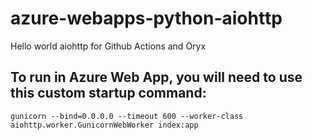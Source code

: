 # azure-webapps-python-aiohttp
Hello world aiohttp for Github Actions and Oryx

## To run in Azure Web App, you will need to use this custom startup command: 

```
gunicorn --bind=0.0.0.0 --timeout 600 --worker-class aiohttp.worker.GunicornWebWorker index:app
```

